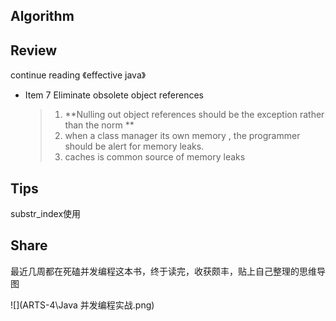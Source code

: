 ## Algorithm



## Review

continue reading 《effective java》

- Item 7 Eliminate obsolete object references

  > 1. **Nulling out object references should be the exception rather than the norm **
  > 2. when a class manager its own memory , the programmer should be alert for memory leaks.
  > 3. caches is common source of memory leaks



## Tips

substr_index使用



## Share

最近几周都在死磕并发编程这本书，终于读完，收获颇丰，贴上自己整理的思维导图

![](ARTS-4\Java 并发编程实战.png)



